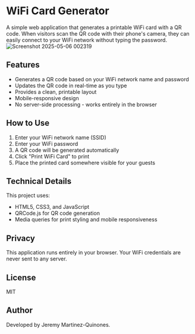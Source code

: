# WiFi Card Generator

A simple web application that generates a printable WiFi card with a QR code. When visitors scan the QR code with their phone's camera, they can easily connect to your WiFi network without typing the password.
![Screenshot 2025-05-06 002319](https://github.com/user-attachments/assets/6e88bda2-90de-40e4-81e7-b4e0cd236b2b)


## Features

- Generates a QR code based on your WiFi network name and password
- Updates the QR code in real-time as you type
- Provides a clean, printable layout
- Mobile-responsive design
- No server-side processing - works entirely in the browser

## How to Use

1. Enter your WiFi network name (SSID)
2. Enter your WiFi password
3. A QR code will be generated automatically
4. Click "Print WiFi Card" to print
5. Place the printed card somewhere visible for your guests

## Technical Details

This project uses:
- HTML5, CSS3, and JavaScript
- QRCode.js for QR code generation
- Media queries for print styling and mobile responsiveness

## Privacy

This application runs entirely in your browser. Your WiFi credentials are never sent to any server.

## License

MIT 

## Author
Developed by Jeremy Martinez-Quinones.
